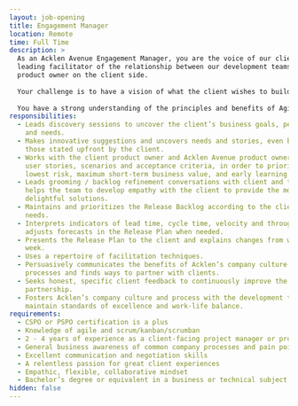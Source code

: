 ```yaml
---
layout: job-opening
title: Engagement Manager
location: Remote
time: Full Time
description: >
  As an Acklen Avenue Engagement Manager, you are the voice of our client and a
  leading facilitator of the relationship between our development teams and the
  product owner on the client side.
   
  Your challenge is to have a vision of what the client wishes to build and convey that vision to the development team. You explore business value with clients, understand users, prioritize features and clearly document and communicate the details.
   
  You have a strong understanding of the principles and benefits of Agile development and uphold a collaborative, Agile mindset in your work and your interactions with the team. You support clients to appreciate the advantages and maximize their results.
responsibilities:
  - Leads discovery sessions to uncover the client’s business goals, personas
    and needs.
  - Makes innovative suggestions and uncovers needs and stories, even beyond
    those stated upfront by the client.
  - Works with the client product owner and Acklen Avenue product owner to write
    user stories, scenarios and acceptance criteria, in order to prioritize for
    lowest risk, maximum short-term business value, and early learning results.
  - Leads grooming / backlog refinement conversations with client and team and
    helps the team to develop empathy with the client to provide the most
    delightful solutions.
  - Maintains and prioritizes the Release Backlog according to the client's
    needs.
  - Interprets indicators of lead time, cycle time, velocity and throughput and
    adjusts forecasts in the Release Plan when needed.
  - Presents the Release Plan to the client and explains changes from week to
    week.
  - Uses a repertoire of facilitation techniques.
  - Persuasively communicates the benefits of Acklen’s company culture and
    processes and finds ways to partner with clients.
  - Seeks honest, specific client feedback to continuously improve the
    partnership.
  - Fosters Acklen’s company culture and process with the development team to
    maintain standards of excellence and work-life balance.
requirements:
  - CSPO or PSPO certification is a plus
  - Knowledge of agile and scrum/kanban/scrumban
  - 2 - 4 years of experience as a client-facing project manager or product owner
  - General business awareness of common company processes and pain points
  - Excellent communication and negotiation skills
  - A relentless passion for great client experiences
  - Empathic, flexible, collaborative mindset
  - Bachelor’s degree or equivalent in a business or technical subject
hidden: false
---
```

